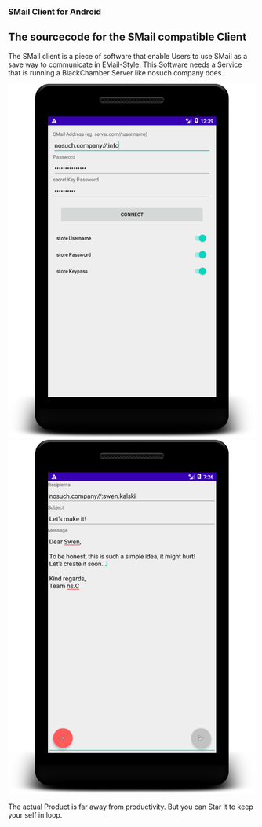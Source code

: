 ### SMail Client for Android

## The sourcecode for the SMail compatible Client

The SMail client is a piece of software that enable Users to use SMail as a save way to communicate in EMail-Style.
This Software needs a Service that is running a BlackChamber Server like nosuch.company does.

![Alt text](device-2021-02-10-123959.png)<!-- .element width="150px" -->
![Alt text](device-2021-02-10-192639.png)<!-- .element height="50%" width="50%" -->

The actual Product is far away from productivity.
But you can Star it to keep your self in loop.

